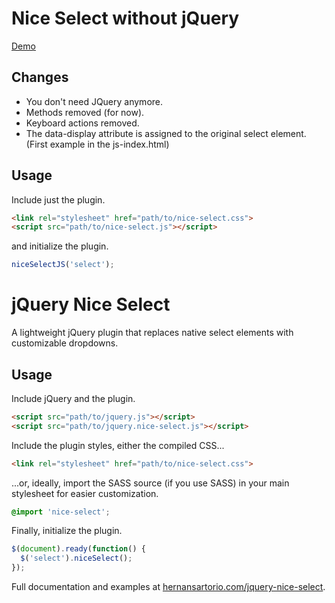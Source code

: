 # Nice Select without jQuery

[Demo](https://mustafabakirci.github.io/js-nice-select/js-index.html)

## Changes
* You don't need JQuery anymore.
* Methods removed (for now).
* Keyboard actions removed.
* The data-display attribute is assigned to the original select element.(First example in the js-index.html)

## Usage

Include just the plugin.

```html
<link rel="stylesheet" href="path/to/nice-select.css">
<script src="path/to/nice-select.js"></script>
```

and initialize the plugin.

```javascript
niceSelectJS('select');
```


# jQuery Nice Select

A lightweight jQuery plugin that replaces native select elements with customizable dropdowns.

## Usage

Include jQuery and the plugin.

```html
<script src="path/to/jquery.js"></script> 
<script src="path/to/jquery.nice-select.js"></script>
```

Include the plugin styles, either the compiled CSS...

```html
<link rel="stylesheet" href="path/to/nice-select.css">
```

...or, ideally, import the SASS source (if you use SASS) in your main stylesheet for easier customization.

```scss
@import 'nice-select';
```

Finally, initialize the plugin.

```javascript
$(document).ready(function() {
  $('select').niceSelect();
});
```

Full documentation and examples at [hernansartorio.com/jquery-nice-select](http://hernansartorio.com/jquery-nice-select).